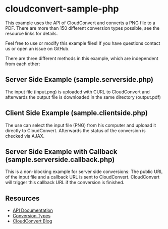 cloudconvert-sample-php
=======================

This example uses the API of CloudConvert and converts a PNG file to a PDF. There are more than 150 different conversion types possible, see the resource links for details. 

Feel free to use or modify this example files! If you have questions contact us or open an issue on GitHub.

There are three different methods in this example, which are independent from each other:

Server Side Example (sample.serverside.php)
-------------------

The input file (input.png) is uploaded with CURL to CloudConvert and afterwards the output file is downloaded in the same directory (output.pdf)


Client Side Example (sample.clientside.php)
-------------------

The use can select the input file (PNG) from his computer and uploaad it directly to CloudConvert. Afterwards the status of the conversion is checked via AJAX.


Server Side Example with Callback (sample.serverside.callback.php)
-------------------

This is a non-blocking example for server side conversions: The public URL of the input file and a callback URL is sent to CloudConvert. CloudConvert will trigger this callback URL if the conversion is finished.

Resources
---------

* [API Documentation](https://cloudconvert.org/page/api)
* [Conversion Types](https://cloudconvert.org/formats)
* [CloudConvert Blog](https://cloudconvert.org/blog)
